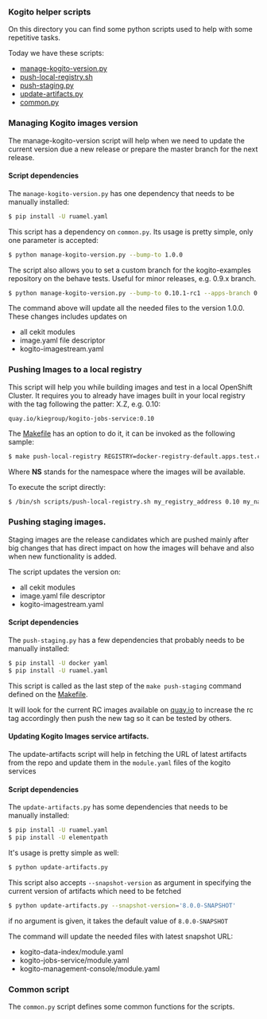 ### Kogito helper scripts

On this directory you can find some python scripts used to help with some repetitive tasks.

Today we have these scripts:

- [manage-kogito-version.py](manage-kogito-version.py)
- [push-local-registry.sh](push-local-registry.sh)
- [push-staging.py](push-staging.py)
- [update-artifacts.py](update-artifacts.py)
- [common.py](common.py)

### Managing Kogito images version

The manage-kogito-version script will help when we need to update the current version due a new release or prepare the
master branch for the next release.

#### Script dependencies

The `manage-kogito-version.py` has one dependency that needs to be manually installed:

```bash
$ pip install -U ruamel.yaml
```
This script has a dependency on `common.py`.
Its usage is pretty simple, only one parameter is accepted:

```bash
$ python manage-kogito-version.py --bump-to 1.0.0  
```

The script also allows you to set a custom branch for the kogito-examples repository on the behave tests. Useful for minor
releases, e.g. 0.9.x branch.

```bash
$ python manage-kogito-version.py --bump-to 0.10.1-rc1 --apps-branch 0.10.x
```


The command above will update all the needed files to the version 1.0.0. These changes includes updates on

 - all cekit modules
 - image.yaml file descriptor
 - kogito-imagestream.yaml
 

### Pushing Images to a local registry

This script will help you while building images and test in a local OpenShift Cluster. It requires you to already have
images built in your local registry with the tag following the patter: X.Z, e.g. 0.10:

```text
quay.io/kiegroup/kogito-jobs-service:0.10
```

The [Makefile](../Makefile) has an option to do it, it can be invoked as the following sample:

```bash
$ make push-local-registry REGISTRY=docker-registry-default.apps.test.cloud NS=test-1
```

Where **NS** stands for the namespace where the images will be available.

To execute the script directly:

```bash
$ /bin/sh scripts/push-local-registry.sh my_registry_address 0.10 my_namespace
```


### Pushing staging images.

Staging images are the release candidates which are pushed mainly after big changes that has direct impact on how
the images will behave and also when new functionality is added.

The script updates the version on:

 - all cekit modules
 - image.yaml file descriptor
 - kogito-imagestream.yaml
 

#### Script dependencies

The `push-staging.py` has a few dependencies that probably needs to be manually installed:

```bash
$ pip install -U docker yaml
$ pip install -U ruamel.yaml
```

This script is called as the last step of the `make push-staging` command defined on the [Makefile](../Makefile).

It will look for the current RC images available on [quay.io](https://quay.io/organization/kiegroup) to increase the rc tag 
accordingly then push the new tag so it can be tested by others. 

#### Updating Kogito Images service artifacts.

The update-artifacts script will help in fetching the URL of latest artifacts from the repo
and update them in the `module.yaml` files of the kogito services

#### Script dependencies

The `update-artifacts.py` has some dependencies that needs to be manually installed:

```bash
$ pip install -U ruamel.yaml
$ pip install -U elementpath
```
It's usage is pretty simple as well:

```bash
$ python update-artifacts.py
```

This script also accepts `--snapshot-version` as argument in specifying the current version of artifacts which need to be fetched

```bash
$ python update-artifacts.py --snapshot-version='8.0.0-SNAPSHOT'
```
if no argument is given, it takes the default value of `8.0.0-SNAPSHOT`

The command will update the needed files with latest snapshot URL:

 - kogito-data-index/module.yaml
 - kogito-jobs-service/module.yaml
 - kogito-management-console/module.yaml
### Common script
The `common.py` script defines some common functions for the scripts.
